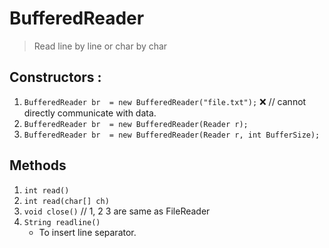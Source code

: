 # BufferedReader
> Read line by line or char by char

## Constructors :

1. ```BufferedReader br  = new BufferedReader("file.txt");``` ❌ // cannot directly communicate with data.    
2. ```BufferedReader br  = new BufferedReader(Reader r);```  
3. ```BufferedReader br  = new BufferedReader(Reader r, int BufferSize);```   

## Methods

1. ```int read()```   
2. ```int read(char[] ch)```  
3. ```void close()```  // 1, 2 3 are same as FileReader
4. ```String readline()```  
    - To insert line separator.  
